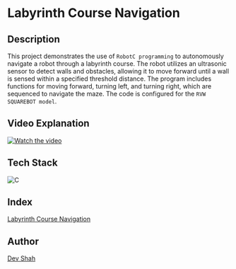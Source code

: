 # Labyrinth Course Navigation

## Description

This project demonstrates the use of `RobotC programming` to autonomously navigate a robot through a labyrinth course. The robot utilizes an ultrasonic sensor to detect walls and obstacles, allowing it to move forward until a wall is sensed within a specified threshold distance. The program includes functions for moving forward, turning left, and turning right, which are sequenced to navigate the maze. The code is configured for the `RVW SQUAREBOT model`.

## Video Explanation

[![Watch the video](https://img.youtube.com/vi/e_vEzKy41Js/0.jpg)](https://www.youtube.com/watch?v=e_vEzKy41Js)

## Tech Stack

![C](https://skillicons.dev/icons?i=c)

## Index

[Labyrinth Course Navigation]()

## Author

[Dev Shah](https://github.com/busycaesar)
